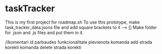 # taskTracker
This is my first project for roadmap.sh
To use this prototype, make task_tracker_data.jsons file and add square brackets to it --> []
Make folder for .json and .js files and put them in it.

//komentari
id parbaudes funkcionalitate pievienota
komanda add strada korekti
komanda delete strada korekti